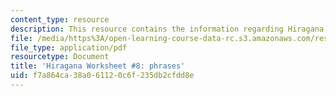 ```yaml
---
content_type: resource
description: This resource contains the information regarding Hiragana.
file: /media/https%3A/open-learning-course-data-rc.s3.amazonaws.com/res-21g-01-kana-spring-2010/f7a864ca38a061120c6f235db2cfdd8e_MITRES_21G_01S10_h8.pdf
file_type: application/pdf
resourcetype: Document
title: 'Hiragana Worksheet #8: phrases'
uid: f7a864ca-38a0-6112-0c6f-235db2cfdd8e
---
```

